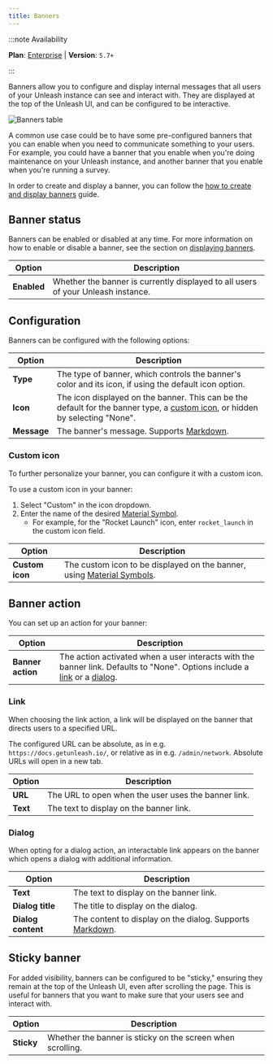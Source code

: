 ```yaml
---
title: Banners
---
```


:::note Availability

**Plan**: [Enterprise](https://www.getunleash.io/pricing) | **Version**: `5.7+`

:::

Banners allow you to configure and display internal messages that all users of your Unleash instance can see and interact with. They are displayed at the top of the Unleash UI, and can be configured to be interactive.

![Banners table](/img/banners-table.png)

A common use case could be to have some pre-configured banners that you can enable when you need to communicate something to your users. For example, you could have a banner that you enable when you're doing maintenance on your Unleash instance, and another banner that you enable when you're running a survey.

In order to create and display a banner, you can follow the [how to create and display banners](../how-to/how-to-create-and-display-banners.md) guide.

## Banner status

Banners can be enabled or disabled at any time. For more information on how to enable or disable a banner, see the section on [displaying banners](../how-to/how-to-create-and-display-banners.md#displaying-banners).

| Option      | Description                                                                      |
| ----------- | -------------------------------------------------------------------------------- |
| **Enabled** | Whether the banner is currently displayed to all users of your Unleash instance. |

## Configuration

Banners can be configured with the following options:

| Option      | Description                                                                                                                                  |
| ----------- | -------------------------------------------------------------------------------------------------------------------------------------------- |
| **Type**    | The type of banner, which controls the banner's color and its icon, if using the default icon option.                                        |
| **Icon**    | The icon displayed on the banner. This can be the default for the banner type, a [custom icon](#custom-icon), or hidden by selecting "None". |
| **Message** | The banner's message. Supports [Markdown](https://www.markdownguide.org/basic-syntax/).                                                      |

### Custom icon

To further personalize your banner, you can configure it with a custom icon.

To use a custom icon in your banner:
1. Select "Custom" in the icon dropdown.
2. Enter the name of the desired [Material Symbol](https://fonts.google.com/icons).
    - For example, for the "Rocket Launch" icon, enter `rocket_launch` in the custom icon field.

| Option          | Description                                                                                              |
| --------------- | -------------------------------------------------------------------------------------------------------- |
| **Custom icon** | The custom icon to be displayed on the banner, using [Material Symbols](https://fonts.google.com/icons). |

## Banner action

You can set up an action for your banner:

| Option            | Description                                                                                                                                  |
| ----------------- | -------------------------------------------------------------------------------------------------------------------------------------------- |
| **Banner action** | The action activated when a user interacts with the banner link. Defaults to "None". Options include a [link](#link) or a [dialog](#dialog). |

### Link

When choosing the link action, a link will be displayed on the banner that directs users to a specified URL.

The configured URL can be absolute, as in e.g. `https://docs.getunleash.io/`, or relative as in e.g. `/admin/network`. Absolute URLs will open in a new tab.

| Option   | Description                                               |
| -------- | --------------------------------------------------------- |
| **URL**  | The URL to open when the user uses the banner link.       |
| **Text** | The text to display on the banner link.                   |

### Dialog

When opting for a dialog action, an interactable link appears on the banner which opens a dialog with additional information.

| Option             | Description                                                                                             |
| ------------------ | ------------------------------------------------------------------------------------------------------- |
| **Text**           | The text to display on the banner link.                                                                 |
| **Dialog title**   | The title to display on the dialog.                                                                     |
| **Dialog content** | The content to display on the dialog. Supports [Markdown](https://www.markdownguide.org/basic-syntax/). |

## Sticky banner

For added visibility, banners can be configured to be "sticky," ensuring they remain at the top of the Unleash UI, even after scrolling the page. This is useful for banners that you want to make sure that your users see and interact with.

| Option     | Description                                                |
| ---------- | ---------------------------------------------------------- |
| **Sticky** | Whether the banner is sticky on the screen when scrolling. |
